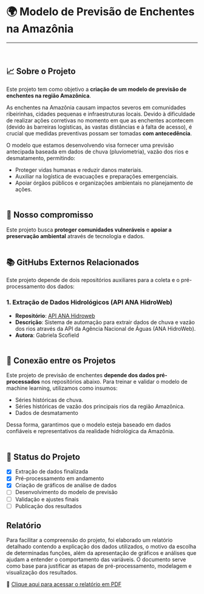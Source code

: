 # 🌍 Modelo de Previsão de Enchentes na Amazônia
---
<br>

## 📈 Sobre o Projeto

Este projeto tem como objetivo a **criação de um modelo de previsão de enchentes na região Amazônica**.

As enchentes na Amazônia causam impactos severos em comunidades ribeirinhas, cidades pequenas e infraestruturas locais. Devido à dificuldade de realizar ações corretivas no momento em que as enchentes acontecem (devido às barreiras logísticas, às vastas distâncias e à falta de acesso), é crucial que medidas preventivas possam ser tomadas **com antecedência**.

O modelo que estamos desenvolvendo visa fornecer uma previsão antecipada baseada em dados de chuva (pluviometria), vazão dos rios e desmatamento, permitindo:

- Proteger vidas humanas e reduzir danos materiais.
- Auxiliar na logística de evacuações e preparações emergenciais.
- Apoiar órgãos públicos e organizações ambientais no planejamento de ações.
<br><br>
## 💚 Nosso compromisso

Este projeto busca **proteger comunidades vulneráveis** e **apoiar a preservação ambiental** através de tecnologia e dados.
<br><br>

## 📚 GitHubs Externos Relacionados

Este projeto depende de dois repositórios auxiliares para a coleta e o pré-processamento dos dados:

### 1. Extração de Dados Hidrológicos (API ANA HidroWeb)
- **Repositório**: [API ANA Hidroweb](https://github.com/GabiScof/modelo-previsao-enchentes)
- **Descrição**: Sistema de automação para extrair dados de chuva e vazão dos rios através da API da Agência Nacional de Águas (ANA HidroWeb).
- **Autora**: Gabriela Scofield
<br><br>
## 🔄 Conexão entre os Projetos

Este projeto de previsão de enchentes **depende dos dados pré-processados** nos repositórios abaixo. Para treinar e validar o modelo de machine learning, utilizamos como insumos:

- Séries históricas de chuva.
- Séries históricas de vazão dos principais rios da região Amazônica.
- Dados de desmatamento

Dessa forma, garantimos que o modelo esteja baseado em dados confiáveis e representativos da realidade hidrológica da Amazônia.
<br><br>
## 🚀 Status do Projeto
- [x] Extração de dados finalizada
- [x] Pré-processamento em andamento
- [x] Criação de gráficos de análise de dados
- [ ] Desenvolvimento do modelo de previsão
- [ ] Validação e ajustes finais
- [ ] Publicação dos resultados

## Relatório 
 
 Para facilitar a compreensão do projeto, foi elaborado um relatório detalhado contendo a explicação dos dados utilizados, o motivo da escolha de determinadas funções, além da apresentação de gráficos e análises que ajudam a entender o comportamento das variáveis. O documento serve como base para justificar as etapas de pré-processamento, modelagem e visualização dos resultados.
 
 📄 [Clique aqui para acessar o relatório em PDF](docs/Relatorio-Projeto-Ciencia-de-Dados.pdf)
 
